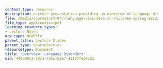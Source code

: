 ```yaml
---
content_type: resource
description: Lecture presentation providing an overview of language disorders.
file: /media/courses/24-947-language-disorders-in-children-spring-2013/448b89c2a0ca7ae16aa7431b7fe36721_MIT24_947S13_OvrviwLnguge.pdf
file_type: application/pdf
learning_resource_types:
- Lecture Notes
ocw_type: OCWFile
parent_title: Lecture Slides
parent_type: CourseSection
resourcetype: Document
title: 'Overview: Language Disorders'
uid: 448b89c2-a0ca-7ae1-6aa7-431b7fe36721
---
```

